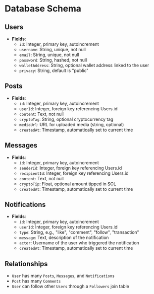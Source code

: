 # Database Schema

## Users
- **Fields**:
  - `id`: Integer, primary key, autoincrement
  - `username`: String, unique, not null
  - `email`: String, unique, not null
  - `password`: String, hashed, not null
  - `walletAddress`: String, optional wallet address linked to the user
  - `privacy`: String, default is "public"

## Posts
- **Fields**:
  - `id`: Integer, primary key, autoincrement
  - `userId`: Integer, foreign key referencing Users.id
  - `content`: Text, not null
  - `cryptoTag`: String, optional cryptocurrency tag
  - `mediaUrl`: URL for uploaded media (string, optional)
  - `createdAt`: Timestamp, automatically set to current time

## Messages
- **Fields**:
  - `id`: Integer, primary key, autoincrement
  - `senderId`: Integer, foreign key referencing Users.id
  - `recipientId`: Integer, foreign key referencing Users.id
  - `content`: Text, not null
  - `cryptoTip`: Float, optional amount tipped in SOL
  - `createdAt`: Timestamp, automatically set to current time

## Notifications
- **Fields**:
  - `id`: Integer, primary key, autoincrement
  - `userId`: Integer, foreign key referencing Users.id
  - `type`: String, e.g., "like", "comment", "follow", "transaction"
  - `message`: Text, description of the notification
  - `actor`: Username of the user who triggered the notification
  - `createdAt`: Timestamp, automatically set to current time

## Relationships
- `User` has many `Posts`, `Messages`, and `Notifications`
- `Post` has many `Comments`
- `User` can follow other `Users` through a `Followers` join table

